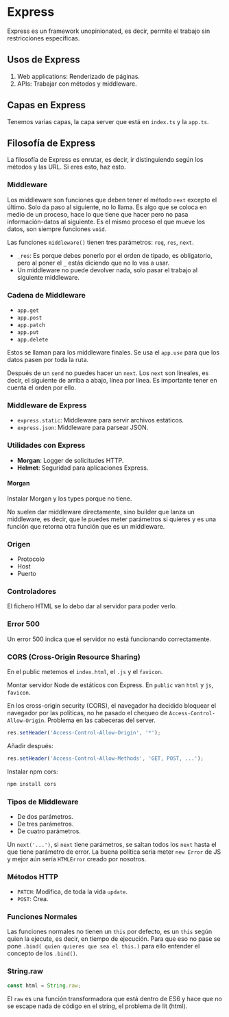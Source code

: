 # Express

Express es un framework unopinionated, es decir, permite el trabajo sin restricciones específicas.

## Usos de Express

1. Web applications: Renderizado de páginas.
2. APIs: Trabajar con métodos y middleware.

## Capas en Express

Tenemos varias capas, la capa server que está en `index.ts` y la `app.ts`.

## Filosofía de Express

La filosofía de Express es enrutar, es decir, ir distinguiendo según los métodos y las URL. Si eres esto, haz esto.

### Middleware

Los middleware son funciones que deben tener el método `next` excepto el último. Solo da paso al siguiente, no lo llama. Es algo que se coloca en medio de un proceso, hace lo que tiene que hacer pero no pasa información-datos al siguiente. Es el mismo proceso el que mueve los datos, son siempre funciones `void`.

Las funciones `middleware()` tienen tres parámetros: `req`, `res`, `next`.

-   `_res`: Es porque debes ponerlo por el orden de tipado, es obligatorio, pero al poner el `_` estás diciendo que no lo vas a usar.
-   Un middleware no puede devolver nada, solo pasar el trabajo al siguiente middleware.

### Cadena de Middleware

-   `app.get`
-   `app.post`
-   `app.patch`
-   `app.put`
-   `app.delete`

Estos se llaman para los middleware finales. Se usa el `app.use` para que los datos pasen por toda la ruta.

Después de un `send` no puedes hacer un `next`. Los `next` son lineales, es decir, el siguiente de arriba a abajo, línea por línea. Es importante tener en cuenta el orden por ello.

### Middleware de Express

-   `express.static`: Middleware para servir archivos estáticos.
-   `express.json`: Middleware para parsear JSON.

### Utilidades con Express

-   **Morgan**: Logger de solicitudes HTTP.
-   **Helmet**: Seguridad para aplicaciones Express.

#### Morgan

Instalar Morgan y los types porque no tiene.

No suelen dar middleware directamente, sino builder que lanza un middleware, es decir, que le puedes meter parámetros si quieres y es una función que retorna otra función que es un middleware.

### Origen

-   Protocolo
-   Host
-   Puerto

### Controladores

El fichero HTML se lo debo dar al servidor para poder verlo.

### Error 500

Un error 500 indica que el servidor no está funcionando correctamente.

### CORS (Cross-Origin Resource Sharing)

En el public metemos el `index.html`, el `.js` y el `favicon`.

Montar servidor Node de estáticos con Express. En `public` van `html` y `js`, `favicon`.

En los cross-origin security (CORS), el navegador ha decidido bloquear el navegador por las políticas, no he pasado el chequeo de `Access-Control-Allow-Origin`. Problema en las cabeceras del server.

```javascript
res.setHeader('Access-Control-Allow-Origin', '*');
```

Añadir después:

```javascript
res.setHeader('Access-Control-Allow-Methods', 'GET, POST, ...');
```

Instalar npm cors:

```bash
npm install cors
```

### Tipos de Middleware

-   De dos parámetros.
-   De tres parámetros.
-   De cuatro parámetros.

Un `next('...')`, si `next` tiene parámetros, se saltan todos los `next` hasta el que tiene parámetro de error. La buena política sería meter `new Error` de JS y mejor aún sería `HTMLError` creado por nosotros.

### Métodos HTTP

-   `PATCH`: Modifica, de toda la vida `update`.
-   `POST`: Crea.

### Funciones Normales

Las funciones normales no tienen un `this` por defecto, es un `this` según quien la ejecute, es decir, en tiempo de ejecución. Para que eso no pase se pone `.bind( quien quieres que sea el this.)` para ello entender el concepto de los `.bind()`.

### String.raw

```javascript
const html = String.raw;
```

El `raw` es una función transformadora que está dentro de ES6 y hace que no se escape nada de código en el string, el problema de lit (html).
